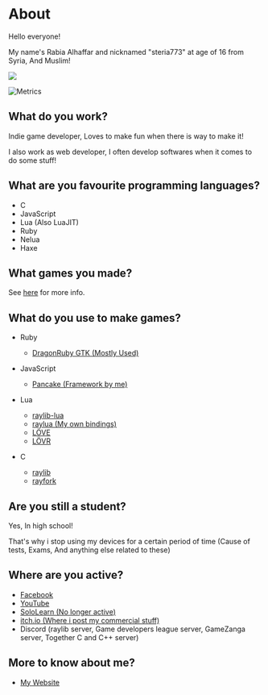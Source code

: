 # About

Hello everyone!

My name's Rabia Alhaffar and nicknamed "steria773" at age of 16 from Syria, And Muslim!

![](https://komarev.com/ghpvc/?username=Rabios&color=blueviolet)

![Metrics](https://metrics.lecoq.io/Rabios?template=classic&repositories=4&repositories.forks=true&isocalendar=1&languages=1&introduction=1&people=1&gists=1&followup=1&stars=1&lines=1&activity=1&achievements=1&notable=1&stackoverflow=1&isocalendar.duration=full-year&languages.limit=8&languages.colors=github&languages.details=bytes-size%2C%20percentage&languages.threshold=0%25&introduction.title=true&stars.limit=4&people.limit=28&people.size=28&people.types=followers%2C%20following&people.identicons=false&people.shuffle=false&followup.sections=repositories&activity.limit=4&activity.days=14&activity.filter=all&activity.visibility=all&activity.timestamps=true&achievements.threshold=X&achievements.secrets=true&achievements.limit=4&notable.repositories=true&stackoverflow.user=10896648&stackoverflow.sections=answers-top%2C%20questions-recent&stackoverflow.limit=4&stackoverflow.lines=10&stackoverflow.lines.snippet=10&config.timezone=Asia%2FDamascus&config.order=base.header%2C%20base.repositories)

## What do you work?

Indie game developer, Loves to make fun when there is way to make it!

I also work as web developer, I often develop softwares when it comes to do some stuff!

## What are you favourite programming languages?

- C
- JavaScript
- Lua (Also LuaJIT)
- Ruby
- Nelua
- Haxe

## What games you made?

See [here](https://rabios.github.io/games.html) for more info.

## What do you use to make games?

- Ruby
    - [DragonRuby GTK (Mostly Used)](https://dragonruby.org)

- JavaScript
    - [Pancake (Framework by me)](https://github.com/Rabios/Pancake)
    
- Lua
    - [raylib-lua](https://github.com/TSnake41/raylib-lua)
    - [raylua (My own bindings)](https://github.com/Rabios/raylua)
    - [LÖVE](https://love2d.org)
    - [LÖVR](https://lovr.org)

- C
    - [raylib](http://raylib.com)
    - [rayfork](https://github.com/SasLuca/rayfork)

## Are you still a student?

Yes, In high school!

That's why i stop using my devices for a certain period of time (Cause of tests, Exams, And anything else related to these)

## Where are you active?

- [Facebook](https://www.facebook.com/rabia.alhaffar.9)
- [YouTube](https://www.youtube.com/channel/UCAyNQlH9PxhYpXHukRmM-dg)
- [SoloLearn (No longer active)](https://www.sololearn.com/Profile/9046029)
- [itch.io (Where i post my commercial stuff)](https://rabios.itch.io)
- Discord (raylib server, Game developers league server, GameZanga server, Together C and C++ server)

## More to know about me?

- [My Website](https://rabios.github.io)
